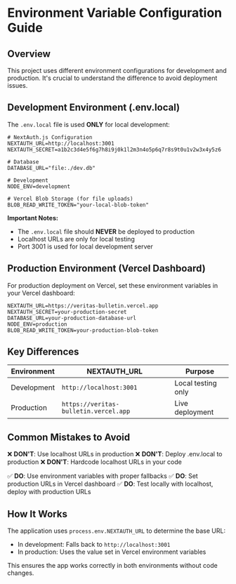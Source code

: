 # Environment Variable Configuration Guide

## Overview

This project uses different environment configurations for development and production. It's crucial to understand the difference to avoid deployment issues.

## Development Environment (.env.local)

The `.env.local` file is used **ONLY** for local development:

```env
# NextAuth.js Configuration
NEXTAUTH_URL=http://localhost:3001
NEXTAUTH_SECRET=a1b2c3d4e5f6g7h8i9j0k1l2m3n4o5p6q7r8s9t0u1v2w3x4y5z6

# Database
DATABASE_URL="file:./dev.db"

# Development
NODE_ENV=development

# Vercel Blob Storage (for file uploads)
BLOB_READ_WRITE_TOKEN="your-local-blob-token"
```

**Important Notes:**
- The `.env.local` file should **NEVER** be deployed to production
- Localhost URLs are only for local testing
- Port 3001 is used for local development server

## Production Environment (Vercel Dashboard)

For production deployment on Vercel, set these environment variables in your Vercel dashboard:

```env
NEXTAUTH_URL=https://veritas-bulletin.vercel.app
NEXTAUTH_SECRET=your-production-secret
DATABASE_URL=your-production-database-url
NODE_ENV=production
BLOB_READ_WRITE_TOKEN=your-production-blob-token
```

## Key Differences

| Environment | NEXTAUTH_URL | Purpose |
|-------------|--------------|----------|
| Development | `http://localhost:3001` | Local testing only |
| Production | `https://veritas-bulletin.vercel.app` | Live deployment |

## Common Mistakes to Avoid

❌ **DON'T**: Use localhost URLs in production
❌ **DON'T**: Deploy .env.local to production
❌ **DON'T**: Hardcode localhost URLs in your code

✅ **DO**: Use environment variables with proper fallbacks
✅ **DO**: Set production URLs in Vercel dashboard
✅ **DO**: Test locally with localhost, deploy with production URLs

## How It Works

The application uses `process.env.NEXTAUTH_URL` to determine the base URL:
- In development: Falls back to `http://localhost:3001`
- In production: Uses the value set in Vercel environment variables

This ensures the app works correctly in both environments without code changes.